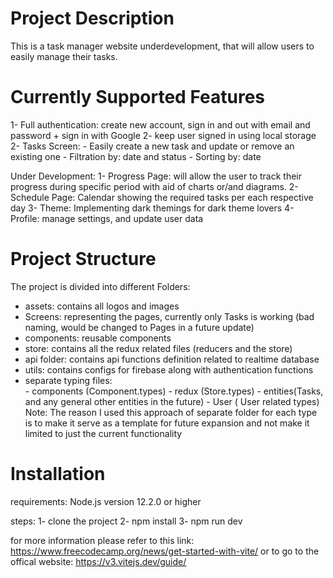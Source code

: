 # Project Description

This is a task manager website underdevelopment, that will allow users to easily manage their tasks.

# Currently Supported Features
1- Full authentication: create new account, sign in and out with email and password + sign in with Google
2- keep user signed in using local storage
2- Tasks Screen:
    - Easily create a new task and update or remove an existing one
    - Filtration by: date and status
    - Sorting by: date

Under Development: 
1- Progress Page:  will allow the user to track their progress during specific period with aid of charts or/and diagrams. 
2- Schedule Page: Calendar showing the required tasks per each respective day
3- Theme: Implementing dark themings for dark theme lovers
4- Profile: manage settings, and update user data

# Project Structure
The project is divided into different Folders:

- assets: contains all logos and images
- Screens: representing the pages, currently only Tasks is working (bad naming, would be changed to Pages in a future update)
- components: reusable components
- store: contains all the redux related files (reducers and the store)
- api folder: contains api functions definition related to realtime database 
- utils: contains configs for firebase along with authentication functions
- separate typing files:   
      - components (Component.types)
      - redux (Store.types)
      - entities(Tasks, and any general other entities in the future) 
      - User ( User related types)
Note: The reason I used this approach of separate folder for each type is to make it serve as a template for future expansion and not make it limited to just the current functionality

# Installation
requirements: Node.js version 12.2.0 or higher

steps: 
1- clone the project
2- npm install 
3- npm run dev 

for more information please refer to this link: https://www.freecodecamp.org/news/get-started-with-vite/
or to go to the offical website: https://v3.vitejs.dev/guide/





